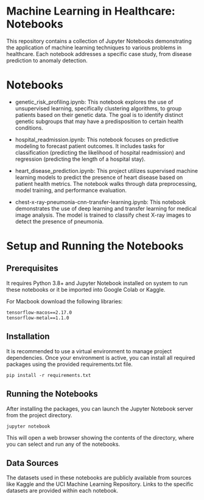 # Machine Learning in Healthcare: Notebooks
This repository contains a collection of Jupyter Notebooks demonstrating the application of machine learning techniques to various problems in healthcare. Each notebook addresses a specific case study, from disease prediction to anomaly detection.

# Notebooks
- genetic_risk_profiling.ipynb: This notebook explores the use of unsupervised learning, specifically clustering algorithms, to group patients based on their genetic data. The goal is to identify distinct genetic subgroups that may have a predisposition to certain health conditions.

- hospital_readmission.ipynb: This notebook focuses on predictive modeling to forecast patient outcomes. It includes tasks for classification (predicting the likelihood of hospital readmission) and regression (predicting the length of a hospital stay).

- heart_disease_prediction.ipynb: This project utilizes supervised machine learning models to predict the presence of heart disease based on patient health metrics. The notebook walks through data preprocessing, model training, and performance evaluation.

- chest-x-ray-pneumonia-cnn-transfer-learning.ipynb: This notebook demonstrates the use of deep learning and transfer learning for medical image analysis. The model is trained to classify chest X-ray images to detect the presence of pneumonia.

# Setup and Running the Notebooks

## Prerequisites

It requires Python 3.8+ and Jupyter Notebook installed on system to run these notebooks or it be imported into Google Colab or Kaggle.

For Macbook download the following libraries:
```
tensorflow-macos==2.17.0
tensorflow-metal==1.1.0
```

## Installation
It is recommended to use a virtual environment to manage project dependencies. Once your environment is active, you can install all required packages using the provided requirements.txt file.

```code
pip install -r requirements.txt
```

## Running the Notebooks
After installing the packages, you can launch the Jupyter Notebook server from the project directory.
```code
jupyter notebook
```
This will open a web browser showing the contents of the directory, where you can select and run any of the notebooks.

## Data Sources
The datasets used in these notebooks are publicly available from sources like Kaggle and the UCI Machine Learning Repository. Links to the specific datasets are provided within each notebook.

